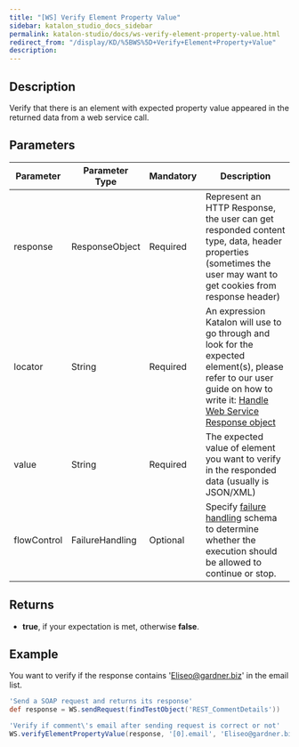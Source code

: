```yaml
---
title: "[WS] Verify Element Property Value" 
sidebar: katalon_studio_docs_sidebar
permalink: katalon-studio/docs/ws-verify-element-property-value.html 
redirect_from: "/display/KD/%5BWS%5D+Verify+Element+Property+Value" 
description: 
---
```

Description
-----------

Verify that there is an element with expected property value appeared in the returned data from a web service call.

Parameters
----------

| Parameter | Parameter Type | Mandatory | Description |
| --- | --- | --- | --- |
| response | ResponseObject | Required | Represent an HTTP Response, the user can get responded content type, data, header properties (sometimes the user may want to get cookies from response header) |
| locator | String | Required | An expression Katalon will use to go through and look for the expected element(s), please refer to our user guide on how to write it: [Handle Web Service Response object](https://docs.katalon.com/display/KD/Handle+Response+Messages) |
| value  | String | Required | The expected value of element you want to verify in the responded data (usually is JSON/XML) |
| flowControl | FailureHandling | Optional | Specify [failure handling](https://docs.katalon.com/x/qAAM) schema to determine whether the execution should be allowed to continue or stop. |

Returns
-------

*   **true**, if your expectation is met, otherwise **false**.
    

Example
-------

You want to verify if the response contains 'Eliseo@gardner.biz' in the email list.

```groovy
'Send a SOAP request and returns its response'
def response = WS.sendRequest(findTestObject('REST_CommentDetails'))

'Verify if comment\'s email after sending request is correct or not'
WS.verifyElementPropertyValue(response, '[0].email', 'Eliseo@gardner.biz')
```